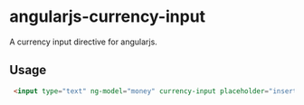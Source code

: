 # angularjs-currency-input
A currency input directive for angularjs.

## Usage
```html
 <input type="text" ng-model="money" currency-input placeholder="insert currency value"></input>
```
